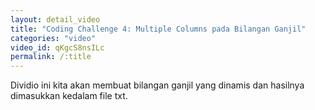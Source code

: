 ```yaml
---
layout: detail_video
title: "Coding Challenge 4: Multiple Columns pada Bilangan Ganjil"
categories: "video"
video_id: qKgcS8nsILc
permalink: /:title
---
```

Dividio ini kita akan membuat bilangan ganjil yang dinamis dan hasilnya dimasukkan kedalam file txt.
